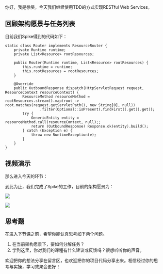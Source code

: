 你好，我是徐昊。今天我们继续使用TDD的方式实现RESTful Web Services。

## 回顾架构愿景与任务列表

目前我们Spike得到的代码如下：

```
static class Router implements ResourceRouter {
    private Runtime runtime;
    private List<Resource> rootResources;

    public Router(Runtime runtime, List<Resource> rootResources) {
        this.runtime = runtime;
        this.rootResources = rootResources;
    }

    @Override
    public OutboundResponse dispatch(HttpServletRequest request, ResourceContext resourceContext) {
        ResourceMethod resourceMethod = rootResources.stream().map(root -> root.matches(request.getServletPath(), new String[0], null))
                .filter(Optional::isPresent).findFirst().get().get();
        try {
            GenericEntity entity = resourceMethod.call(resourceContext, null);;
            return (OutboundResponse) Response.ok(entity).build();
        } catch (Exception e) {
            throw new RuntimeException(e);
        }
    }
}

```

## 视频演示

那么进入今天的环节：

到此为止，我们完成了Spike的工作，目前的架构愿景为：

![](https://static001.geekbang.org/resource/image/59/24/59ee2d534a4ae87623a736157e848924.jpg?wh=2284x1285)

![](https://static001.geekbang.org/resource/image/2e/a4/2ef7e84ba450b36d1df67cfce9e61da4.jpg?wh=2284x1285)

## 思考题

在进入下节课之前，希望你能认真思考如下两个问题。

1. 在当前架构愿景下，要如何分解任务？
2. 学到这里，你对我们的课程有什么建议或反馈吗？很想听听你的声音。

欢迎把你的想法分享在留言区，也欢迎把你的项目代码分享出来。相信经过你的思考与实操，学习效果会更好！